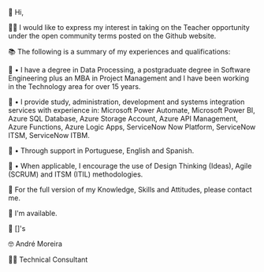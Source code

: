 🖖 Hi,

🧑‍🏫 I would like to express my interest in taking on the Teacher opportunity under the open community terms posted on the Github website.

📚 The following is a summary of my experiences and qualifications:

🎒 • I have a degree in Data Processing, a postgraduate degree in Software Engineering plus an 
MBA in Project Management and I have been working in the Technology area for over 15 
years.

🎒 • I provide study, administration, development and systems integration services with 
experience in: Microsoft Power Automate, Microsoft Power BI, Azure SQL Database, Azure 
Storage Account, Azure API Management, Azure Functions, Azure Logic Apps, ServiceNow 
Now Platform, ServiceNow ITSM, ServiceNow ITBM.

🎒 • Through support in Portuguese, English and Spanish.

🎒 • When applicable, I encourage the use of Design Thinking (Ideas), Agile (SCRUM) and ITSM 
(ITIL) methodologies.

🤙 For the full version of my Knowledge, Skills and Attitudes, please contact me.

📡 I'm available.

🤗 []'s

🤓 André Moreira

👨‍💻 Technical Consultant
